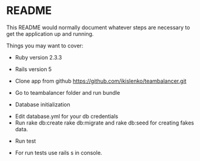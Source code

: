 # README

This README would normally document whatever steps are necessary to get the
application up and running.

Things you may want to cover:

* Ruby version 2.3.3
* Rails version 5

* Clone app from github https://github.com/ikislenko/teambalancer.git
* Go to teambalancer folder and run bundle

* Database initialization
- Edit database.yml for your db credentials
- Run rake db:create rake db:migrate and rake db:seed for creating fakes data.
* Run test
- For run tests use rails s in console.
